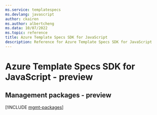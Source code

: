 ```yaml
---
ms.service: templatespecs
ms.devlang: javascript
author: ckairen
ms.author: albertcheng
ms.data: 10/07/2022
ms.topic: reference
title: Azure Template Specs SDK for JavaScript
description: Reference for Azure Template Specs SDK for JavaScript
---
```

# Azure Template Specs SDK for JavaScript - preview

## Management packages - preview
[!INCLUDE [mgmt-packages](template-specs-mgmt-index.md)]